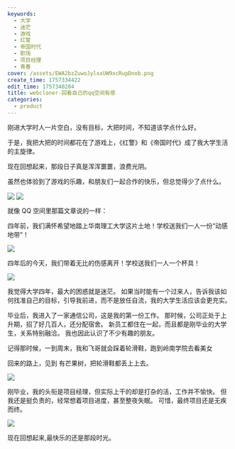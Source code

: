 ```yaml
---
keywords:
  - 大学
  - 迷茫
  - 游戏
  - 红警
  - 帝国时代
  - 职场
  - 项目经理
  - 青春
cover: /assets/EWA2bzZuwoJylxxUW9xcRupDnob.png
create_time: 1757334422
edit_time: 1757340284
title: webcloner-回看自己的qq空间有感
categories:
  - product
---
```



刚进大学时人一片空白，没有目标，大把时间，不知道该学点什么好。

于是，我把大把的时间都花在了游戏上，《红警》和《帝国时代》成了我大学生活的主旋律。

现在回想起来，那段日子真是浑浑噩噩，浪费光阴。 

虽然也体验到了游戏的乐趣，和朋友们一起合作的快乐，但总觉得少了点什么。

<img src="/assets/R2iHbxUt7ovtHJxswBWcMm6ZnDe.png" src-width="1357" class="markdown-img m-auto" src-height="414" align="center"/>

<img src="/assets/F9tmbeIMdo2vsux5rxZcelCnnnc.png" src-width="690" class="markdown-img m-auto" src-height="514" align="center"/>

就像 QQ 空间里那篇文章说的一样：

四年前，我们满怀希望地踏上华南理工大学这片土地！学校送我们一人一份“动感地带”！

<img src="/assets/OnEDbUwJroAp8pxXkoccqaQFnxh.png" src-width="670" class="markdown-img m-auto" src-height="444" align="center"/>

四年后的今天，我们带着无比的伤感离开！学校送我们一人一个杯具！

<img src="/assets/TJ7EbMbb4oZbXSxMciQciAchnOc.png" src-width="670" class="markdown-img m-auto" src-height="503" align="center"/>

我觉得大学四年，最大的困惑就是迷茫。 如果当时能有一个过来人，告诉我该如何找准自己的目标，引导我前进，而不是放任自流，我的大学生活应该会更充实。

毕业后，我进入了一家通信公司，这是我的第一份工作。 那时候，公司正处于上升期，招了好几百人，还分配宿舍。 新员工都住在一起，而且都是刚毕业的大学生，关系特别融洽。 我也因此认识了不少有趣的朋友。

记得那时候，一到周末，我和飞哥就会踩着轮滑鞋，跑到岭南学院去看美女

回来的路上，见到 有芒果树，把轮滑鞋都丢上上去。

<img src="/assets/W1CxbvS0Aon64yx4S5ncYON0nkh.png" src-width="1108" class="markdown-img m-auto" src-height="270" align="center"/>

  

刚毕业，我的头衔是项目经理，但实际上干的却是打杂的活，工作并不愉快。 但我还是挺负责的，经常想着项目进度，甚至整夜失眠。 可惜，最终项目还是无疾而终。

<img src="/assets/BsBPb1xVVoypgQxV8HXcHrTZnrb.png" src-width="1073" class="markdown-img m-auto" src-height="18" align="center"/>

 

现在回想起来,最快乐的还是那段时光。

